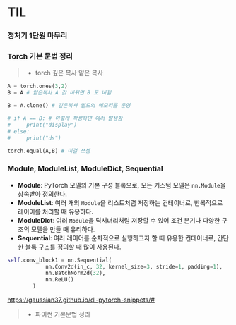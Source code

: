 # TIL
### 정처기 1단원 마무리
### Torch 기본 문법 정리
> - torch 깊은 복사 얕은 복사

```python
A = torch.ones(3,2)
B = A # 얕은복사 A 값 바뀌면 B 도 바뀜

B = A.clone() # 깊은복사 별도의 메모리를 운영

# if A == B: # 이렇게 작성하면 에러 발생함
#     print("display")
# else:
#     print("ds")

torch.equal(A,B) # 이걸 쓰셈
```


### Module, ModuleList, ModuleDict, Sequential

- **Module**: PyTorch 모델의 기본 구성 블록으로, 모든 커스텀 모델은 `nn.Module`을 상속받아 정의한다.
- **ModuleList**: 여러 개의 `Module`을 리스트처럼 저장하는 컨테이너로, 반복적으로 레이어를 처리할 때 유용하다.
- **ModuleDict**: 여러 `Module`을 딕셔너리처럼 저장할 수 있어 조건 분기나 다양한 구조의 모델을 만들 때 유리하다.
- **Sequential**: 여러 레이어를 순차적으로 실행하고자 할 때 유용한 컨테이너로, 간단한 블록 구조를 정의할 때 많이 사용된다.

```python
self.conv_block1 = nn.Sequential(
            nn.Conv2d(in_c, 32, kernel_size=3, stride=1, padding=1),
            nn.BatchNorm2d(32),
            nn.ReLU()
        )
```
https://gaussian37.github.io/dl-pytorch-snippets/#

> - 파이썬 기본문법 정리